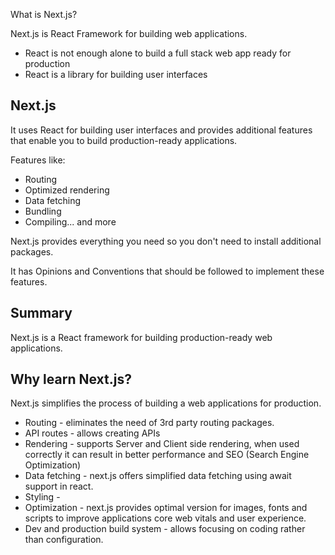What is Next.js?

Next.js is React Framework for building web applications.

- React is not enough alone to build a full stack web app ready for production
- React is a library for building user interfaces
  
Next.js
-
It uses React for building user interfaces and provides additional features that enable you to build production-ready applications.

Features like:
- Routing
- Optimized rendering
- Data fetching
- Bundling
- Compiling... and more

Next.js provides everything you need so you don't need to install additional packages.

It has Opinions and Conventions that should be followed to implement these features.

Summary
-
Next.js is a React framework for building production-ready web applications.

Why learn Next.js?
-
Next.js simplifies the process of building a web applications for production.

* Routing - eliminates the need of 3rd party routing packages.
* API routes - allows creating APIs
* Rendering - supports Server and Client side rendering, when used correctly it can result in better performance and SEO (Search Engine Optimization)
* Data fetching - next.js offers simplified data fetching using await support in react.
* Styling -
* Optimization - next.js provides optimal version for images, fonts and scripts to improve applications core web vitals and user experience.
* Dev and production build system - allows focusing on coding rather than configuration.

